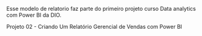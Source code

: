 Esse modelo de relatorio faz parte do primeiro projeto curso Data analytics com Power BI da DIO.

Projeto 02 - Criando Um Relatório Gerencial de Vendas com Power BI
